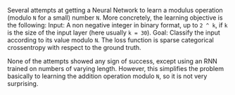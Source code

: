 Several attempts at getting a Neural Network to learn a modulus operation (modulo `N` for a small) number `N`.
More concretely, the learning objective is the following:
Input: A non negative integer in binary format, up to `2 ^ k`, if `k` is the size of the input layer (here usually `k = 30`).
Goal: Classify the input according to its value modulo `N`. The loss function is sparse categorical crossentropy with respect to the ground truth.

None of the attempts showed any sign of success, except using an RNN trained on numbers of varying length. However, this simplifies the problem basically to learning the addition operation modulo `N`, so it is not very surprising.